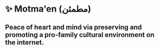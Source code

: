 # ✨ Motma'en (مطمئن)

## Peace of heart and mind via preserving and promoting a pro-family cultural environment on the internet.
